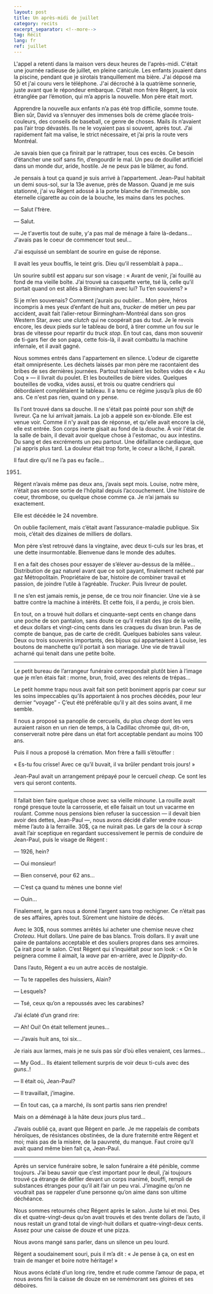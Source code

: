 ```yaml
---
layout: post
title: Un après-midi de juillet
category: recits
excerpt_separator: <!--more-->
tag: Récit
lang: fr
ref: juillet
---
```


L'appel a retenti dans la maison vers deux heures de l'après-midi. C'était une journée radieuse de juillet, en pleine canicule. Les enfants jouaient dans la piscine, pendant que je sirotais tranquillement ma bière. J'ai déposé ma 50 et j'ai couru vers le téléphone. J'ai décroché à la quatrième sonnerie, juste avant que le répondeur embarque. C’était mon frère Régent, la voix étranglée par l’émotion, qui m’a appris la nouvelle. Mon père était mort. 
<!--more-->

Apprendre la nouvelle aux enfants n’a pas été trop difficile, somme toute. Bien sûr, David va s’ennuyer des immenses bols de crème glacée trois-couleurs, des conseils de baseball, ce genre de choses. Mails ils n’avaient pas l’air trop dévastés. Ils ne le voyaient pas si souvent, après tout. J’ai rapidement fait ma valise, le strict nécessaire, et j’ai pris la route vers Montréal.

Je savais bien que ça finirait par le rattraper, tous ces excès. Ce besoin d’étancher une soif sans fin, d’engourdir le mal. Un peu de douillet artificiel dans un monde dur, aride, hostile. Je ne peux pas le blâmer, au fond. 

Je pensais à tout ça quand je suis arrivé à l’appartement. Jean-Paul habitait un demi sous-sol, sur la 13e avenue, près de Masson. Quand je me suis stationné, j'ai vu Régent adossé à la porte blanche de l'immeuble, son éternelle cigarette au coin de la bouche, les mains dans les poches.

— Salut l'frère.

— Salut.

— Je t'avertis tout de suite, y'a pas mal de ménage à faire là-dedans... J'avais pas le coeur de commencer tout seul...

J'ai esquissé un semblant de sourire en guise de réponse.

Il avait les yeux bouffis, le teint gris. Dieu qu’il ressemblait à papa…

Un sourire subtil est apparu sur son visage : « Avant de venir, j’ai fouillé au fond de ma vieille boîte. J’ai trouvé sa casquette verte, tsé là, celle qu’il portait quand on est allés à Birmingham avec lui? Tu t’en souviens? »

Si je m’en souvenais? Comment j’aurais pu oublier… Mon père, héros incompris à mes yeux d’enfant de huit ans, _trucker_ de métier un peu par accident, avait fait l’aller-retour Birmingham-Montréal dans son gros Western Star, avec une _clutch_ qui ne coopérait pas du tout. Je le revois encore, les deux pieds sur le tableau de bord, à tirer comme un fou sur le bras de vitesse pour repartir du _truck stop_. En tout cas, dans mon souvenir de ti-gars fier de son papa, cette fois-là, il avait combattu la machine infernale, et il avait gagné. 

Nous sommes entrés dans l'appartement en silence. L’odeur de cigarette était omniprésente. Les déchets laissés par mon père me racontaient des bribes de ses dernières journées. Partout traînaient les boîtes vides de « Au Coq » — il livrait du poulet. Et les bouteilles de bière vides. Quelques bouteilles de vodka, vides aussi, et trois ou quatre cendriers qui débordaient complétaient le tableau. Il a tenu ce régime jusqu’à plus de 60 ans. Ce n'est pas rien, quand on y pense.

Ils l'ont trouvé dans sa douche. Il ne s'était pas pointé pour son _shift_ de livreur. Ça ne lui arrivait jamais. La job a appelé son ex-blonde. Elle est venue voir. Comme il n'y avait pas de réponse, et qu'elle avait encore la clé, elle est entrée. Son corps inerte gisait au fond de la douche. À voir l'état de la salle de bain, il devait avoir quelque chose à l'estomac, ou aux intestins. Du sang et des excréments un peu partout. Une défaillance cardiaque, que j'ai appris plus tard. La douleur était trop forte, le coeur a lâché, il paraît.

Il faut dire qu’il ne l’a pas eu facile…

1951.

Régent n’avais même pas deux ans, j’avais sept mois. Louise, notre mère, n’était pas encore sortie de l’hôpital depuis l’accouchement. Une histoire de coeur, thrombose, ou quelque chose comme ça. Je n’ai jamais su exactement. 

Elle est décédée le 24 novembre.

On oublie facilement, mais c’était avant l’assurance-maladie publique. Six mois, c’était des dizaines de milliers de dollars. 

Mon père s’est retrouvé dans la vingtaine, avec deux ti-culs sur les bras, et une dette insurmontable. Bienvenue dans le monde des adultes. 

Il en a fait des choses pour essayer de s’élever au-dessus de la mêlée… Distribution de gaz naturel avant que ce soit payant, finalement racheté par gaz Métropolitain. Propriétaire de bar, histoire de combiner travail et passion, de joindre l’utile à l’agréable. _Trucker_. Puis livreur de poulet. 

Il ne s’en est jamais remis, je pense, de ce trou noir financier. Une vie à se battre contre la machine à intérêts. Et cette fois, il a perdu, je crois bien. 

En tout, on a trouvé huit dollars et cinquante-sept cents en change dans une poche de son pantalon, sans doute ce qu’il restait des _tips_ de la veille, et deux dollars et vingt-cinq cents dans les craques du divan brun. Pas de compte de banque, pas de carte de crédit. Quelques babioles sans valeur. Deux ou trois souvenirs importants, des bijoux qui apparteaient à Louise, les boutons de manchette qu’il portait à son mariage. Une vie de travail acharné qui tenait dans une petite boîte.

*     *     *

Le petit bureau de l’arrangeur funéraire correspondait plutôt bien à l’image que je m’en étais fait : morne, brun, froid, avec des relents de trépas…

Le petit homme trapu nous avait fait son petit boniment appris par coeur sur les soins impeccables qu’ils apportaient à nos proches décédés, pour leur dernier “voyage” - Ç’eut été préférable qu’il y ait des soins avant, il me semble. 

Il nous a proposé sa panoplie de cercueils, du plus _cheap_ dont les vers auraient raison en un rien de temps, à la Cadillac chromée qui, dit-on, conserverait notre père dans un état fort acceptable pendant au moins 100 ans.

Puis il nous a proposé la crémation. Mon frère a failli s’étouffer : 

 « Es-tu fou crisse! Avec ce qu’il buvait, il va brûler pendant trois jours! »

Jean-Paul avait un arrangement prépayé pour le cercueil _cheap_. Ce sont les vers qui seront contents. 

*     *     *

Il fallait bien faire quelque chose avec sa vieille _minoune_. La rouille avait rongé presque toute la carrosserie, et elle faisait un tout un vacarme en roulant. Comme nous pensions bien refuser la succession — il devait bien avoir des dettes, Jean-Paul —, nous avons décidé d’aller vendre nous-même l’auto à la ferraille. 30$, ça ne nuirait pas. Le gars de la cour à _scrap_ avait l’air sceptique en regardant successivement le permis de conduire de Jean-Paul, puis le visage de Régent : 

— 1926, hein?

— Oui monsieur!

— Bien conservé, pour 62 ans…

— C’est ça quand tu mènes une bonne vie! 

— Ouin…

Finalement, le gars nous a donné l’argent sans trop rechigner. Ce n’était pas de ses affaires, après tout. Sûrement une histoire de décès.

Avec le 30$, nous sommes arrêtés lui acheter une chemise neuve chez _Croteau_. Huit dollars. Une paire de bas blancs. Trois dollars. Il y avait une paire de pantalons acceptable et des souliers propres dans ses armoires. Ça irait pour le salon. C’est Régent qui s’inquiétait pour son look : « On le peignera comme il aimait, la _wave_ par en-arrière, avec le _Dippity-do_.

Dans l’auto, Régent a eu un autre accès de nostalgie.

— Tu te rappelles des huissiers, Alain?

— Lesquels?

— Tsé, ceux qu’on a repoussés avec les carabines?

J’ai éclaté d’un grand rire:

— Ah! Oui! On était tellement jeunes…

— J’avais huit ans, toi six…

Je riais aux larmes, mais je ne suis pas sûr d’où elles venaient, ces larmes…

— My God… Ils étaient tellement surpris de voir deux ti-culs avec des _guns_..! 

— Il était où, Jean-Paul?

— Il travaillait, j’imagine.

— En tout cas, ça a marché, ils sont partis sans rien prendre! 

Mais on a déménagé à la hâte deux jours plus tard…

J’avais oublié ça, avant que Régent en parle. Je me rappelais de combats héroïques, de résistances obstinées, de la dure fraternité entre Régent et moi; mais pas de la misère, de la pauvreté, du manque. Faut croire qu’il avait quand même bien fait ça, Jean-Paul. 

*     *     *

Après un service funéraire sobre, le salon funéraire a été pénible, comme toujours. J’ai beau savoir que c’est important pour le deuil, j’ai toujours trouvé ça étrange de défiler devant un corps inanimé, bouffi, rempli de substances étranges pour qu’il ait l’air un peu vrai. J’imagine qu’on ne voudrait pas se rappeler d’une personne qu’on aime dans son ultime déchéance.

Nous sommes retournés chez Régent après le salon. Juste lui et moi. Des dix et quatre-vingt-deux qu’on avait trouvés et des trente dollars de l’auto, il nous restait un grand total de vingt-huit dollars et quatre-vingt-deux cents. Assez pour une caisse de douze et une pizza. 

Nous avons mangé sans parler, dans un silence un peu lourd. 

Régent a soudainement souri, puis il m’a dit : « Je pense à ça, on est en train de manger et boire notre héritage! »

Nous avons éclaté d’un long rire, tendre et rude comme l’amour de papa, et nous avons fini la caisse de douze en se remémorant ses gloires et ses déboires. 
